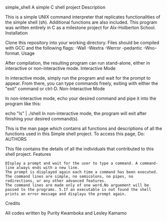  simple_shell
A simple C shell project
Description

This is a simple UNIX command interpreter that replicates functionalities of the simple shell (sh). Additional functions are also included. This program was written entirely in C as a milestone project for Alx-Holberton School.
Installation

Clone this repository into your working directory. Files should be compiled with GCC and the following flags: -Wall -Wextra -Werror -pedantic -Wno-format.
Usage

After compilation, the resulting program can run stand-alone, either in interactive or non-interactive mode.
Interactive Mode

In interactive mode, simply run the program and wait for the prompt to appear. From there, you can type commands freely, exiting with either the "exit" command or ctrl-D.
Non-Interactive Mode

In non-interactive mode, echo your desired command and pipe it into the program like this:

echo "ls" | ./shell In non-interactive mode, the program will exit after finishing your desired command(s).

This is the man page which contains all functions and descriptions of all the functions used in this Simple shell project. To access this page, Do:
AUTHORS

This file contains the details of all the individuals that contributed to this shell project.
Features

    DIsplay a prompt and wait for the user to type a command. A command-line always ends with a new line.
    The prompt is displayed again each time a command has been executed.
    The command lines are simple, no semicolons, no pipes, no redirections, or any other advanced features.
    The command lines are made only of one word.No arguement will be passed to the programs. 5.If an executable is not found the shell prints an error message and displayu the prompt again.

Credits

All codes written by Purity Kwamboka and Lesley Kamamo 
